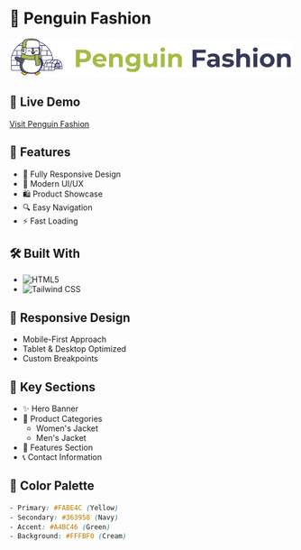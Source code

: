 # 🐧 Penguin Fashion

![Penguin Fashion](./icons/logo.png)

## 🌟 Live Demo
[Visit Penguin Fashion](https://penguin-fashion-winter.netlify.app)

## 🚀 Features
- 📱 Fully Responsive Design
- 🎨 Modern UI/UX
- 🛍️ Product Showcase
- 🔍 Easy Navigation
- ⚡ Fast Loading

## 🛠️ Built With
- ![HTML5](https://img.shields.io/badge/HTML5-E34F26?style=flat&logo=html5&logoColor=white)
- ![Tailwind CSS](https://img.shields.io/badge/Tailwind_CSS-38B2AC?style=flat&logo=tailwind-css&logoColor=white)

## 📱 Responsive Design
- Mobile-First Approach
- Tablet & Desktop Optimized
- Custom Breakpoints

## 🎯 Key Sections
- ✨ Hero Banner
- 👕 Product Categories
  - Women's Jacket
  - Men's Jacket
- 💫 Features Section
- 📞 Contact Information

## 🌈 Color Palette
```css
- Primary: #FABE4C (Yellow)
- Secondary: #363958 (Navy)
- Accent: #A4BC46 (Green)
- Background: #FFFBF0 (Cream)